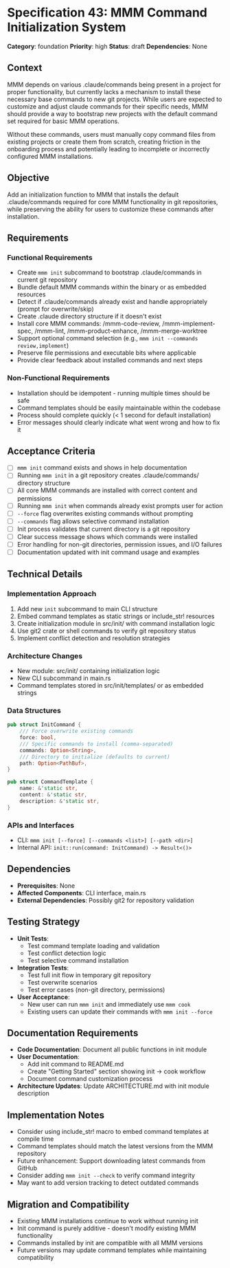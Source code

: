 # Specification 43: MMM Command Initialization System

**Category**: foundation
**Priority**: high
**Status**: draft
**Dependencies**: None

## Context

MMM depends on various .claude/commands being present in a project for proper functionality, but currently lacks a mechanism to install these necessary base commands to new git projects. While users are expected to customize and adjust claude commands for their specific needs, MMM should provide a way to bootstrap new projects with the default command set required for basic MMM operations.

Without these commands, users must manually copy command files from existing projects or create them from scratch, creating friction in the onboarding process and potentially leading to incomplete or incorrectly configured MMM installations.

## Objective

Add an initialization function to MMM that installs the default .claude/commands required for core MMM functionality in git repositories, while preserving the ability for users to customize these commands after installation.

## Requirements

### Functional Requirements
- Create `mmm init` subcommand to bootstrap .claude/commands in current git repository
- Bundle default MMM commands within the binary or as embedded resources
- Detect if .claude/commands already exist and handle appropriately (prompt for overwrite/skip)
- Create .claude directory structure if it doesn't exist
- Install core MMM commands: /mmm-code-review, /mmm-implement-spec, /mmm-lint, /mmm-product-enhance, /mmm-merge-worktree
- Support optional command selection (e.g., `mmm init --commands review,implement`)
- Preserve file permissions and executable bits where applicable
- Provide clear feedback about installed commands and next steps

### Non-Functional Requirements
- Installation should be idempotent - running multiple times should be safe
- Command templates should be easily maintainable within the codebase
- Process should complete quickly (< 1 second for default installation)
- Error messages should clearly indicate what went wrong and how to fix it

## Acceptance Criteria

- [ ] `mmm init` command exists and shows in help documentation
- [ ] Running `mmm init` in a git repository creates .claude/commands/ directory structure
- [ ] All core MMM commands are installed with correct content and permissions
- [ ] Running `mmm init` when commands already exist prompts user for action
- [ ] `--force` flag overwrites existing commands without prompting
- [ ] `--commands` flag allows selective command installation
- [ ] Init process validates that current directory is a git repository
- [ ] Clear success message shows which commands were installed
- [ ] Error handling for non-git directories, permission issues, and I/O failures
- [ ] Documentation updated with init command usage and examples

## Technical Details

### Implementation Approach
1. Add new `init` subcommand to main CLI structure
2. Embed command templates as static strings or include_str! resources
3. Create initialization module in src/init/ with command installation logic
4. Use git2 crate or shell commands to verify git repository status
5. Implement conflict detection and resolution strategies

### Architecture Changes
- New module: src/init/ containing initialization logic
- New CLI subcommand in main.rs
- Command templates stored in src/init/templates/ or as embedded strings

### Data Structures
```rust
pub struct InitCommand {
    /// Force overwrite existing commands
    force: bool,
    /// Specific commands to install (comma-separated)
    commands: Option<String>,
    /// Directory to initialize (defaults to current)
    path: Option<PathBuf>,
}

pub struct CommandTemplate {
    name: &'static str,
    content: &'static str,
    description: &'static str,
}
```

### APIs and Interfaces
- CLI: `mmm init [--force] [--commands <list>] [--path <dir>]`
- Internal API: `init::run(command: InitCommand) -> Result<()>`

## Dependencies

- **Prerequisites**: None
- **Affected Components**: CLI interface, main.rs
- **External Dependencies**: Possibly git2 for repository validation

## Testing Strategy

- **Unit Tests**: 
  - Test command template loading and validation
  - Test conflict detection logic
  - Test selective command installation
- **Integration Tests**: 
  - Test full init flow in temporary git repository
  - Test overwrite scenarios
  - Test error cases (non-git directory, permissions)
- **User Acceptance**: 
  - New user can run `mmm init` and immediately use `mmm cook`
  - Existing users can update their commands with `mmm init --force`

## Documentation Requirements

- **Code Documentation**: Document all public functions in init module
- **User Documentation**: 
  - Add init command to README.md
  - Create "Getting Started" section showing init → cook workflow
  - Document command customization process
- **Architecture Updates**: Update ARCHITECTURE.md with init module description

## Implementation Notes

- Consider using include_str! macro to embed command templates at compile time
- Command templates should match the latest versions from the MMM repository
- Future enhancement: Support downloading latest commands from GitHub
- Consider adding `mmm init --check` to verify command integrity
- May want to add version tracking to detect outdated commands

## Migration and Compatibility

- Existing MMM installations continue to work without running init
- Init command is purely additive - doesn't modify existing MMM functionality
- Commands installed by init are compatible with all MMM versions
- Future versions may update command templates while maintaining compatibility